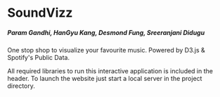 # SoundVizz
##### Param Gandhi, HanGyu Kang, Desmond Fung, Sreeranjani Didugu
One stop shop to visualize your favourite music. Powered by D3.js & Spotify's Public Data.

All required libraries to run this interactive application is included in the header. To launch the website just start a local server in the project directory.
